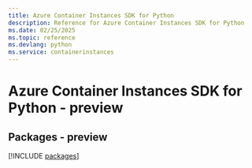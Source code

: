 ```yaml
---
title: Azure Container Instances SDK for Python
description: Reference for Azure Container Instances SDK for Python
ms.date: 02/25/2025
ms.topic: reference
ms.devlang: python
ms.service: containerinstances
---
```

# Azure Container Instances SDK for Python - preview
## Packages - preview
[!INCLUDE [packages](container-instances-index.md)]